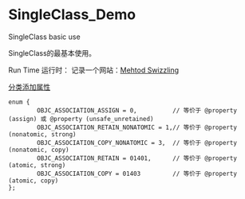 # SingleClass_Demo
SingleClass basic use


SingleClass的最基本使用。


Run Time 运行时：
记录一个网站：[Mehtod  Swizzling](http://nshipster.com/method-swizzling/) 

[分类添加属性](http://nszzy.me/2016/01/25/associated-objects/)


```
enum {
        OBJC_ASSOCIATION_ASSIGN = 0,          // 等价于 @property (assign) 或 @property (unsafe_unretained)
        OBJC_ASSOCIATION_RETAIN_NONATOMIC = 1,// 等价于 @property (nonatomic, strong)
        OBJC_ASSOCIATION_COPY_NONATOMIC = 3,  // 等价于 @property (nonatomic, copy)
        OBJC_ASSOCIATION_RETAIN = 01401,      // 等价于 @property (atomic, strong)
        OBJC_ASSOCIATION_COPY = 01403         // 等价于 @property (atomic, copy)
};
```
